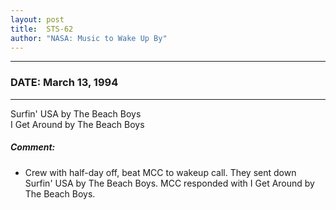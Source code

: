 ```yaml
---
layout: post
title:  STS-62
author: "NASA: Music to Wake Up By"
---
```


----
### DATE: March 13, 1994
----
Surfin' USA by The Beach Boys<br />I Get Around by The Beach Boys

##### Comment:
* Crew with half-day off, beat MCC to wakeup call. They sent down Surfin' USA by The Beach Boys. MCC responded with I Get Around by The Beach Boys.

